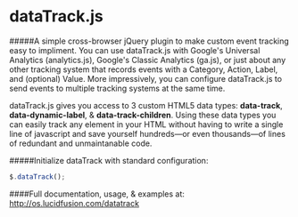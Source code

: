 dataTrack.js
============
#####A simple cross-browser jQuery plugin to make custom event tracking easy to impliment.
You can use dataTrack.js with Google's Universal Analytics (analytics.js), Google's Classic Analytics (ga.js), or just about any other tracking system that records events with a Category, Action, Label, and (optional) Value. More impressively, you can configure dataTrack.js to send events to multiple tracking systems at the same time.


dataTrack.js gives you access to 3 custom HTML5 data types: **data-track**, **data-dynamic-label**, & **data-track-children**. Using these data types you can easily track any element in your HTML without having to write a single line of javascript and save yourself hundreds—or even thousands—of lines of redundant and unmaintanable code.


#####Initialize dataTrack with standard configuration:
```javascript
$.dataTrack();
```

####Full documentation, usage, & examples at: http://os.lucidfusion.com/datatrack